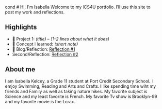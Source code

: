 cond # Hi, I'm Isabella
Welcome to my ICS4U portfolio. I’ll use this site to post my work and reflections.

## Highlights
- 🔧 Project 1: *(title)* – *(1–2 lines about what it does)*
- 🧠 Concept I learned: *(short note)*
- 📝 Blog/Reflection: [Reflection #1](./posts/first_reflection.md)
- Second/Reflection: [Reflection #2](./posts/second_reflection.md)
## About me
I am Isabella Kelcey, a Grade 11 student at Port Credit Secondary School. I emjoy Swimming, Reading and Arts and Crafts. I like spending time wiht my friends and Family as well as taking nature hikes. My favorite subject is Science and my least favorite is French. My favorite Tv show is Brooklyn-99 and my favorite movie is the Lorax. 


